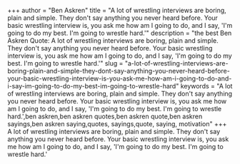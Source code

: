 +++
author = "Ben Askren"
title = "A lot of wrestling interviews are boring, plain and simple. They don't say anything you never heard before. Your basic wrestling interview is, you ask me how am I going to do, and I say, 'I'm going to do my best. I'm going to wrestle hard.'"
description = "the best Ben Askren Quote: A lot of wrestling interviews are boring, plain and simple. They don't say anything you never heard before. Your basic wrestling interview is, you ask me how am I going to do, and I say, 'I'm going to do my best. I'm going to wrestle hard.'"
slug = "a-lot-of-wrestling-interviews-are-boring-plain-and-simple-they-dont-say-anything-you-never-heard-before-your-basic-wrestling-interview-is-you-ask-me-how-am-i-going-to-do-and-i-say-im-going-to-do-my-best-im-going-to-wrestle-hard"
keywords = "A lot of wrestling interviews are boring, plain and simple. They don't say anything you never heard before. Your basic wrestling interview is, you ask me how am I going to do, and I say, 'I'm going to do my best. I'm going to wrestle hard.',ben askren,ben askren quotes,ben askren quote,ben askren sayings,ben askren saying,quotes, sayings,quote, saying, motivation"
+++
A lot of wrestling interviews are boring, plain and simple. They don't say anything you never heard before. Your basic wrestling interview is, you ask me how am I going to do, and I say, 'I'm going to do my best. I'm going to wrestle hard.'
